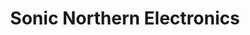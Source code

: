 ---
title: "Sonic Northern Electronics"
url: /sudbury/sonic-northern-electronics/
shop: Elektronik
---